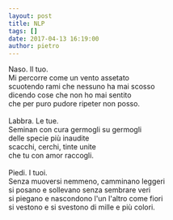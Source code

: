 ```yaml
---
layout: post
title: NLP
tags: []
date: 2017-04-13 16:19:00
author: pietro
---
```

Naso. Il tuo.<br/>Mi percorre come un vento assetato<br/>scuotendo rami che nessuno ha mai scosso<br/>dicendo cose che non ho mai sentito<br/>che per puro pudore ripeter non posso.<br/><br/>Labbra. Le tue.<br/>Seminan con cura germogli su germogli<br/>delle specie più inaudite<br/>scacchi, cerchi, tinte unite<br/>che tu con amor raccogli.<br/><br/>Piedi. I tuoi.<br/>Senza muoversi nemmeno, camminano leggeri<br/>si posano e sollevano senza sembrare veri<br/>si piegano e nascondono l'un l'altro come fiori<br/>si vestono e si svestono di mille e più colori.<br/><br/><br/>
